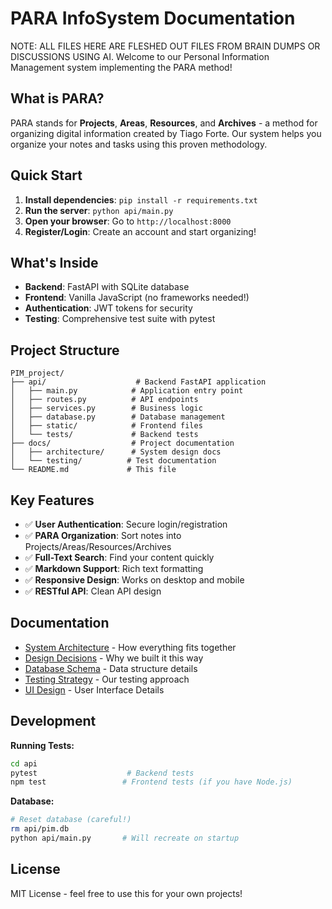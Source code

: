 # PARA InfoSystem Documentation
NOTE: ALL FILES HERE ARE FLESHED OUT FILES FROM BRAIN DUMPS OR DISCUSSIONS USING AI.
Welcome to our Personal Information Management system implementing the PARA method!

## What is PARA?

PARA stands for **Projects**, **Areas**, **Resources**, and **Archives** - a method for organizing digital information created by Tiago Forte. Our system helps you organize your notes and tasks using this proven methodology.

## Quick Start

1. **Install dependencies**: `pip install -r requirements.txt`
2. **Run the server**: `python api/main.py`  
3. **Open your browser**: Go to `http://localhost:8000`
4. **Register/Login**: Create an account and start organizing!

## What's Inside

- **Backend**: FastAPI with SQLite database
- **Frontend**: Vanilla JavaScript (no frameworks needed!)
- **Authentication**: JWT tokens for security
- **Testing**: Comprehensive test suite with pytest

## Project Structure

```
PIM_project/
├── api/                    # Backend FastAPI application
│   ├── main.py            # Application entry point
│   ├── routes.py          # API endpoints
│   ├── services.py        # Business logic
│   ├── database.py        # Database management
│   ├── static/            # Frontend files
│   └── tests/             # Backend tests
├── docs/                  # Project documentation
│   ├── architecture/      # System design docs
│   └── testing/          # Test documentation
└── README.md             # This file
```

## Key Features

- ✅ **User Authentication**: Secure login/registration
- ✅ **PARA Organization**: Sort notes into Projects/Areas/Resources/Archives
- ✅ **Full-Text Search**: Find your content quickly
- ✅ **Markdown Support**: Rich text formatting
- ✅ **Responsive Design**: Works on desktop and mobile
- ✅ **RESTful API**: Clean API design

## Documentation

- [System Architecture](architecture/SYSTEM_ARCHITECTURE.md) - How everything fits together
- [Design Decisions](architecture/DESIGN_DECISIONS.md) - Why we built it this way
- [Database Schema](architecture/DATABASE_SCHEMA.md) - Data structure details  
- [Testing Strategy](testing/TEST_PLAN.md) - Our testing approach
- [UI Design](architecture/UI_DESIGN.md) - User Interface Details

## Development

**Running Tests:**
```bash
cd api
pytest                    # Backend tests
npm test                 # Frontend tests (if you have Node.js)
```

**Database:**
```bash
# Reset database (careful!)
rm api/pim.db
python api/main.py       # Will recreate on startup
```


## License

MIT License - feel free to use this for your own projects!
